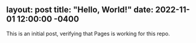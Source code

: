 layout: post
title: "Hello, World!"
date: 2022-11-01 12:00:00 -0400
---
This is an initial post, verifying that Pages is working for this repo.
